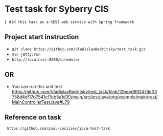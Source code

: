 # Test task for Syberry CIS
    I did this task as a REST web service with Spring framework
## Project start instruction
 * `git clone https://github.com/VladislavBedritsky/test_task.git`
 * `mvn jetty:run`
 * `http://localhost:8080/scheduler`
 
## OR

 * You can run this unit test
 https://github.com/VladislavBedritsky/test_task/blob/12beed89247de33758d4df17d7541cf7eb5a1d30/main/src/test/java/org/example/main/rest/MainControllerTest.java#L79
 
 ## Reference on task
 
     https://github.com/paul-vasiliev/java-test-task